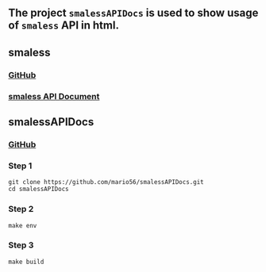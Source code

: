 ## The project `smalessAPIDocs` is used to show usage of `smaless` API in html.

## smaless

### [GitHub](https://github.com/emily123/smaless)

### [smaless API Document](http://mario56.github.io/smalessAPIDocs/)

## smalessAPIDocs

### [GitHub](https://github.com/mario56/smalessAPIDocs)

### Step 1
```
git clone https://github.com/mario56/smalessAPIDocs.git
cd smalessAPIDocs
```
### Step 2
```
make env
```

### Step 3
```
make build
```
